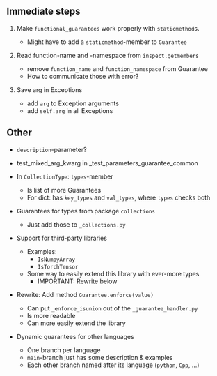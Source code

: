 ## Immediate steps

1. Make `functional_guarantees` work properly with `staticmethod`s.
    - Might have to add a `staticmethod`-member to `Guarantee`

2. Read function-name and -namespace from `inspect.getmembers`
   - remove `function_name` and `function_namespace` from Guarantee
   - How to communicate those with error?

3. Save arg in Exceptions
    - add `arg` to Exception arguments
    - add `self.arg` in all Exceptions

## Other

- `description`-parameter?

- test_mixed_arg_kwarg in _test_parameters_guarantee_common

- In `CollectionType`: `types`-member
  - Is list of more Guarantees
  - For dict: has `key_types` and `val_types`, where `types` checks both
  
- Guarantees for types from package `collections` 
  - Just add those to `_collections.py`

- Support for third-party libraries
  - Examples:
    - `IsNumpyArray`
    - `IsTorchTensor`
  - Some way to easily extend this library with ever-more types
    - IMPORTANT: Rewrite below

- Rewrite: Add method `Guarantee.enforce(value)`
  - Can put `_enforce_isunion` out of the `_guarantee_handler.py`
  - Is more readable
  - Can more easily extend the library

- Dynamic guarantees for other languages
  - One branch per language
  - `main`-branch just has some description & examples
  - Each other branch named after its language (`python`, `Cpp`, ...)